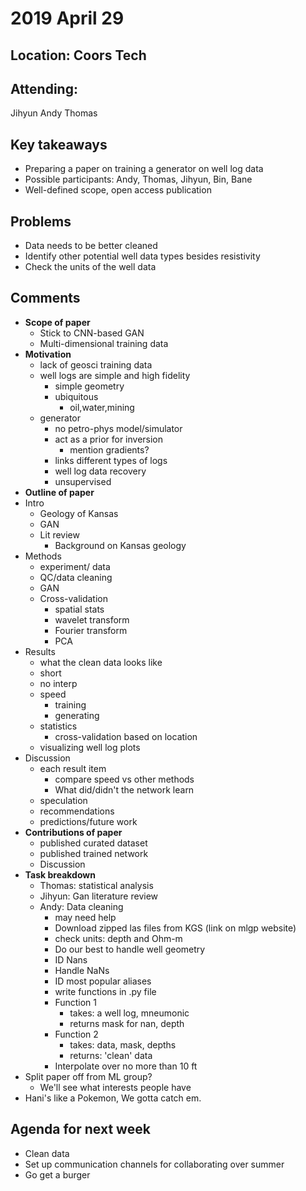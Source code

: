 # 2019 April 29  
## Location: Coors Tech 

**Attending**:  
--------------
Jihyun Andy Thomas 

**Key takeaways**  
-----------------  
* Preparing a paper on training a generator on well log data
* Possible participants: Andy, Thomas, Jihyun, Bin, Bane
* Well-defined scope, open access publication

**Problems**  
------------------------  
* Data needs to be better cleaned
* Identify other potential well data types besides resistivity
* Check the units of the well data  

**Comments**  
----------------------------  
* **Scope of paper**  
	* Stick to CNN-based GAN
	* Multi-dimensional training data
* **Motivation**
	* lack of geosci training data
	* well logs are simple and high fidelity
        * simple geometry
        * ubiquitous
	        * oil,water,mining
	* generator
	    * no petro-phys model/simulator
	    * act as a prior for inversion
	        * mention gradients?
	    * links different types of logs
	    * well log data recovery 
	    * unsupervised 
* **Outline of paper**
* Intro
    * Geology of Kansas
    * GAN
    * Lit review
        * Background on Kansas geology
* Methods
    * experiment/ data
    * QC/data cleaning
    * GAN
    * Cross-validation
        * spatial stats
        * wavelet transform
        * Fourier transform
        * PCA
* Results
    * what the clean data looks like
    * short
    * no interp
    * speed
        * training
        * generating
    * statistics
        * cross-validation based on location
    * visualizing well log plots
* Discussion
    * each result item
        * compare speed vs other methods
        * What did/didn't the network learn
    * speculation
    * recommendations
    * predictions/future work
* **Contributions of paper**
    * published curated dataset
    * published trained network
    * Discussion
* **Task breakdown**
    * Thomas: statistical analysis
    * Jihyun: Gan literature review
    * Andy: Data cleaning
        * may need help
        * Download zipped las files from KGS (link on mlgp website)
        * check units: depth and Ohm-m
        * Do our best to handle well geometry
        * ID Nans
        * Handle NaNs
        * ID most popular aliases
        * write functions in .py file
        * Function 1
            * takes: a well log, mneumonic
            * returns mask for nan, depth
        * Function 2
            * takes: data, mask, depths
            * returns: 'clean' data
        * Interpolate over no more than 10 ft
* Split paper off from ML group?
    * We'll see what interests people have
* Hani's like a Pokemon, We gotta catch em.

**Agenda for next week**      
----------------------------------    
* Clean data
* Set up communication channels for collaborating over summer
* Go get a burger
 
